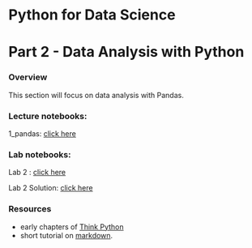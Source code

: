
# Python for Data Science
# Part 2 - Data Analysis with Python
### Overview
This section will focus on data analysis with Pandas.

### Lecture notebooks:

1_pandas: [click here](https://colab.research.google.com/github/worldbank/Python-for-Data-Science/blob/master/Nov_2019_HD_workshop/part_2/1_pandas.ipynb)

### Lab notebooks:

Lab 2 : [click here](https://colab.research.google.com/github/worldbank/Python-for-Data-Science/blob/master/Nov_2019_HD_workshop/part_2/lab_2.ipynb)

Lab 2 Solution: [click here](https://colab.research.google.com/github/worldbank/Python-for-Data-Science/blob/master/Nov_2019_HD_workshop/part_2/lab_2_solutions_hd.ipynb)

### Resources
* early chapters of [Think Python](http://greenteapress.com/thinkpython2/thinkpython2.pdf)
* short tutorial on [markdown](https://commonmark.org/help/).
